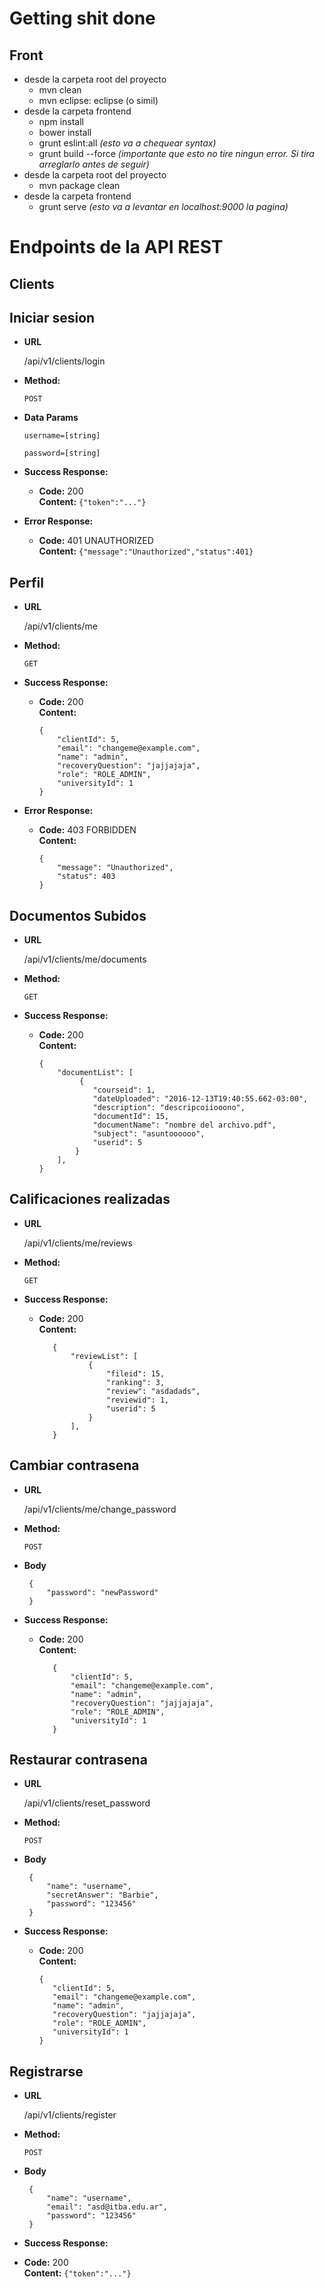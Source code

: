 # Getting shit done

## Front

 * desde la carpeta root del proyecto
   * mvn clean
   * mvn eclipse: eclipse (o simil)
 * desde la carpeta frontend
   * npm install
   * bower install
   * grunt eslint:all _(esto va a chequear syntax)_
   * grunt build --force _(importante que esto no tire ningun error. Si tira arreglarlo antes de seguir)_
 * desde la carpeta root del proyecto
   * mvn package clean
 * desde la carpeta frontend
   * grunt serve _(esto va a levantar en localhost:9000 la pagina)_

# Endpoints de la API REST

## Clients

**Iniciar sesion**
----

* **URL**

  /api/v1/clients/login

* **Method:**

  `POST`

* **Data Params**

   `username=[string]`

   `password=[string]`

* **Success Response:**

  * **Code:** 200 <br />
    **Content:** `{"token":"..."}`

* **Error Response:**

  * **Code:** 401 UNAUTHORIZED <br />
    **Content:** `{"message":"Unauthorized","status":401}`


**Perfil**
----

* **URL**

  /api/v1/clients/me

* **Method:**

  `GET`

* **Success Response:**

  * **Code:** 200 <br />
    **Content:**

        {
            "clientId": 5,
            "email": "changeme@example.com",
            "name": "admin",
            "recoveryQuestion": "jajjajaja",
            "role": "ROLE_ADMIN",
            "universityId": 1
        }

* **Error Response:**

  * **Code:** 403 FORBIDDEN <br />
    **Content:**

        {
            "message": "Unauthorized",
            "status": 403
        }

**Documentos Subidos**
----

* **URL**

  /api/v1/clients/me/documents

* **Method:**

  `GET`

* **Success Response:**

  * **Code:** 200 <br />
    **Content:**

        {
            "documentList": [
                 {
                    "courseid": 1,
                    "dateUploaded": "2016-12-13T19:40:55.662-03:00",
                    "description": "descripcoiiooono",
                    "documentId": 15,
                    "documentName": "nombre del archivo.pdf",
                    "subject": "asuntoooooo",
                    "userid": 5
                }
            ],
        }

 **Calificaciones realizadas**
 ----

 * **URL**

   /api/v1/clients/me/reviews

 * **Method:**

   `GET`

 * **Success Response:**

   * **Code:** 200 <br />
     **Content:**

            {
                "reviewList": [
                    {
                        "fileid": 15,
                        "ranking": 3,
                        "review": "asdadads",
                        "reviewid": 1,
                        "userid": 5
                    }
                ],
            }

 **Cambiar contrasena**
 ----

 * **URL**

   /api/v1/clients/me/change_password

 * **Method:**

   `POST`

 * **Body**

        {
            "password": "newPassword"
        }

 * **Success Response:**

   * **Code:** 200 <br />
     **Content:**

            {
                "clientId": 5,
                "email": "changeme@example.com",
                "name": "admin",
                "recoveryQuestion": "jajjajaja",
                "role": "ROLE_ADMIN",
                "universityId": 1
            }

 **Restaurar contrasena**
 ----

 * **URL**

   /api/v1/clients/reset_password

 * **Method:**

   `POST`

 * **Body**

        {
            "name": "username",
            "secretAnswer": "Barbie",
            "password": "123456"
        }

 * **Success Response:**

   * **Code:** 200 <br />
     **Content:**

         {
            "clientId": 5,
            "email": "changeme@example.com",
            "name": "admin",
            "recoveryQuestion": "jajjajaja",
            "role": "ROLE_ADMIN",
            "universityId": 1
         }

 **Registrarse**
 ----

 * **URL**

   /api/v1/clients/register

 * **Method:**

   `POST`

 * **Body**

        {
            "name": "username",
            "email": "asd@itba.edu.ar",
            "password": "123456"
        }

 * **Success Response:**

  * **Code:** 200 <br />
    **Content:** `{"token":"..."}`
